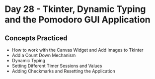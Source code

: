# Day 28 - Tkinter, Dynamic Typing and the Pomodoro GUI Application
## Concepts Practiced
- How to work with the Canvas Widget and Add Images to Tkinter
- Add a Count Down Mechanism
- Dynamic Typing
- Setting Different Timer Sessions and Values
- Adding Checkmarks and Resetting the Application